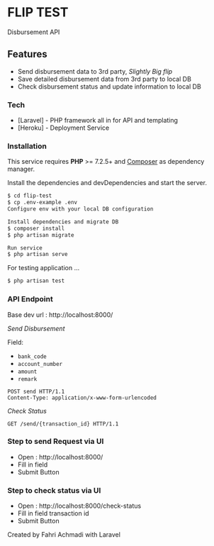 # FLIP TEST
Disbursement API


##  Features

  - Send disbursement data to 3rd party, _Slightly Big flip_
  - Save detailed disbursement data from 3rd party to local DB
  - Check disbursement status and update information to local DB


### Tech

* [Laravel] - PHP framework all in for API and templating
* [Heroku] - Deployment Service


### Installation

This service requires __PHP__  >= 7.2.5+ and [Composer](https://getcomposer.org/) as dependency manager.

Install the dependencies and devDependencies and start the server.

```sh
$ cd flip-test
$ cp .env-example .env
Configure env with your local DB configuration

Install dependencies and migrate DB
$ composer install
$ php artisan migrate

Run service
$ php artisan serve
```

For testing application ...

```sh
$ php artisan test
```

### API Endpoint

Base dev url : http://localhost:8000/

_Send Disbursement_

Field:
- `bank_code`
- `account_number`
- `amount`
- `remark`
```http
POST send HTTP/1.1
Content-Type: application/x-www-form-urlencoded
```

_Check Status_
```http
GET /send/{transaction_id} HTTP/1.1
```

### Step to send Request via UI
- Open : http://localhost:8000/
- Fill in field
- Submit Button

### Step to check status via UI
- Open : http://localhost:8000/check-status
- Fill in field transaction id
- Submit Button



Created by Fahri Achmadi with Laravel
